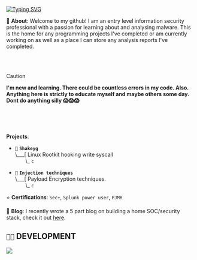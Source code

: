 [![Typing SVG](https://readme-typing-svg.demolab.com?font=Fira+Code&pause=1000&color=345A22&random=false&width=435&separator=%3C&lines=Hello+there%3CI'm+an+entry+level+infosec+analyst%3CInterested+in+malware+analysis%3Cand+offensive+development%3CCurrently%3A+forgetting+';'%3C(again))](https://git.io/typing-svg)

💬 **About**:  Welcome to my github! I am an entry level information security professional with a passion for learning about and analysing malware. This is the home for any programming projects I've completed or am currently working on as well as a place I can store any analysis reports I've completed. 

<br>
<br>

> [!CAUTION]
> **I'm new and learning. There could be countless errors in my code. Also. Anything here is strictly to educate myself and maybe others some day. Dont do anything silly  😱😱😱**

<br>
<br>
<br>


 **Projects**:

- `💉` **`Shakeyg`**<br>
\\___[ Linux Rootkit hooking write syscall<br>
&nbsp;&nbsp;&nbsp;&nbsp;&nbsp;&nbsp;&nbsp;\\\_ `c`

- `🐧` **`Injection techniques`**<br>
\\___[ Payload Encryption techniques.<br>
&nbsp;&nbsp;&nbsp;&nbsp;&nbsp;&nbsp;&nbsp;\\\_ `c`

⭐ **Certifications**: `Sec+`, `Splunk power user`, `PJMR`

📝 **Blog**: I recently wrote a 5 part blog on building a home SOC/security stack, check it out [here](https://medium.com/@lelkins1313). 

## `👨‍💻` DEVELOPMENT
[![](https://skillicons.dev/icons?i=c,python,rust,bash,powershell,neovim,sublime,visualstudio,vscode,arch,windows)](https://skillicons.dev)









